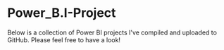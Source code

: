 # Power_B.I-Project
Below is a collection of Power BI projects I've compiled and uploaded to GitHub. Please feel free to have a look!
